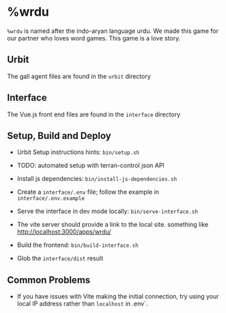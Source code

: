 # %wrdu

`%wrdu` is named after the indo-aryan language urdu.
We made this game for our partner who loves word games.
This game is a love story.

## Urbit

The gall agent files are found in the `urbit` directory

## Interface

The Vue.js front end files are found in the `interface` directory

## Setup, Build and Deploy

- Urbit Setup instructions hints: `bin/setup.sh`
- TODO: automated setup with terran-control json API
- Install js dependencies: `bin/install-js-dependencies.sh`
- Create a `interface/.env` file; follow the example in `interface/.env.example`
- Serve the interface in dev mode locally: `bin/serve-interface.sh`
- The vite server should provide a link to the local site. something like
[http://localhost:3000/apps/wrdu/](http://localhost:3000/apps/wrdu/)

- Build the frontend: `bin/build-interface.sh`
- Glob the `interface/dist` result

## Common Problems

- If you have issues with Vite making the initial connection, try using your
local IP address rather than `localhost` in .env`.
